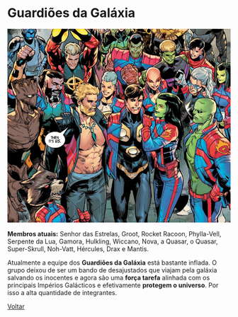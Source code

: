 # Guardiões da Galáxia

![Guardiões](/Images/todas-equipes-marvel-250422-7.jpg "Guardiões da galáxia")


**Membros atuais:**  Senhor das Estrelas, Groot, Rocket Racoon, Phylla-Vell, Serpente da Lua, Gamora, Hulkling, Wiccano, Nova, a Quasar, o Quasar, Super-Skrull, Noh-Vatt, Hércules, Drax e Mantis.

Atualmente a equipe dos **Guardiões da Galáxia**  está bastante inflada. O grupo deixou de ser um bando de desajustados que viajam pela galáxia salvando os inocentes e agora são uma **força tarefa**  alinhada com os principais Impérios Galácticos e efetivamente **protegem o universo**. Por isso a alta quantidade de integrantes.

[Voltar](https://github.com/leonardovenan/git-readme/blob/master/README.md)


